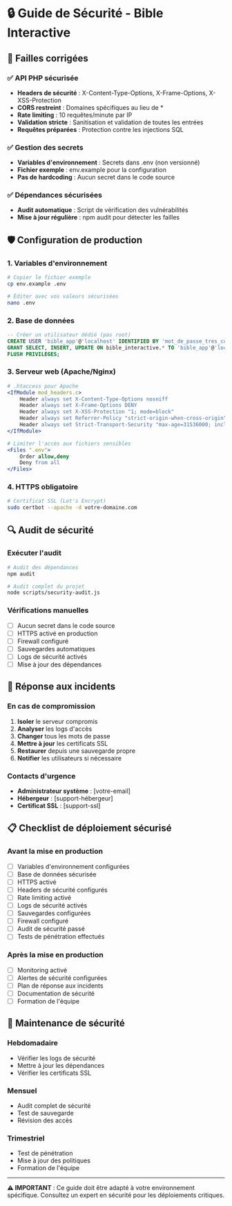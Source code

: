 # 🔒 Guide de Sécurité - Bible Interactive

## 🚨 Failles corrigées

### ✅ API PHP sécurisée
- **Headers de sécurité** : X-Content-Type-Options, X-Frame-Options, X-XSS-Protection
- **CORS restreint** : Domaines spécifiques au lieu de *
- **Rate limiting** : 10 requêtes/minute par IP
- **Validation stricte** : Sanitisation et validation de toutes les entrées
- **Requêtes préparées** : Protection contre les injections SQL

### ✅ Gestion des secrets
- **Variables d'environnement** : Secrets dans .env (non versionné)
- **Fichier exemple** : env.example pour la configuration
- **Pas de hardcoding** : Aucun secret dans le code source

### ✅ Dépendances sécurisées
- **Audit automatique** : Script de vérification des vulnérabilités
- **Mise à jour régulière** : npm audit pour détecter les failles

## 🛡️ Configuration de production

### 1. Variables d'environnement
```bash
# Copier le fichier exemple
cp env.example .env

# Éditer avec vos valeurs sécurisées
nano .env
```

### 2. Base de données
```sql
-- Créer un utilisateur dédié (pas root)
CREATE USER 'bible_app'@'localhost' IDENTIFIED BY 'mot_de_passe_tres_complexe';
GRANT SELECT, INSERT, UPDATE ON bible_interactive.* TO 'bible_app'@'localhost';
FLUSH PRIVILEGES;
```

### 3. Serveur web (Apache/Nginx)
```apache
# .htaccess pour Apache
<IfModule mod_headers.c>
    Header always set X-Content-Type-Options nosniff
    Header always set X-Frame-Options DENY
    Header always set X-XSS-Protection "1; mode=block"
    Header always set Referrer-Policy "strict-origin-when-cross-origin"
    Header always set Strict-Transport-Security "max-age=31536000; includeSubDomains"
</IfModule>

# Limiter l'accès aux fichiers sensibles
<Files ".env">
    Order allow,deny
    Deny from all
</Files>
```

### 4. HTTPS obligatoire
```bash
# Certificat SSL (Let's Encrypt)
sudo certbot --apache -d votre-domaine.com
```

## 🔍 Audit de sécurité

### Exécuter l'audit
```bash
# Audit des dépendances
npm audit

# Audit complet du projet
node scripts/security-audit.js
```

### Vérifications manuelles
- [ ] Aucun secret dans le code source
- [ ] HTTPS activé en production
- [ ] Firewall configuré
- [ ] Sauvegardes automatiques
- [ ] Logs de sécurité activés
- [ ] Mise à jour des dépendances

## 🚨 Réponse aux incidents

### En cas de compromission
1. **Isoler** le serveur compromis
2. **Analyser** les logs d'accès
3. **Changer** tous les mots de passe
4. **Mettre à jour** les certificats SSL
5. **Restaurer** depuis une sauvegarde propre
6. **Notifier** les utilisateurs si nécessaire

### Contacts d'urgence
- **Administrateur système** : [votre-email]
- **Hébergeur** : [support-hébergeur]
- **Certificat SSL** : [support-ssl]

## 📋 Checklist de déploiement sécurisé

### Avant la mise en production
- [ ] Variables d'environnement configurées
- [ ] Base de données sécurisée
- [ ] HTTPS activé
- [ ] Headers de sécurité configurés
- [ ] Rate limiting activé
- [ ] Logs de sécurité activés
- [ ] Sauvegardes configurées
- [ ] Firewall configuré
- [ ] Audit de sécurité passé
- [ ] Tests de pénétration effectués

### Après la mise en production
- [ ] Monitoring activé
- [ ] Alertes de sécurité configurées
- [ ] Plan de réponse aux incidents
- [ ] Documentation de sécurité
- [ ] Formation de l'équipe

## 🔄 Maintenance de sécurité

### Hebdomadaire
- Vérifier les logs de sécurité
- Mettre à jour les dépendances
- Vérifier les certificats SSL

### Mensuel
- Audit complet de sécurité
- Test de sauvegarde
- Révision des accès

### Trimestriel
- Test de pénétration
- Mise à jour des politiques
- Formation de l'équipe

---

**⚠️ IMPORTANT** : Ce guide doit être adapté à votre environnement spécifique. Consultez un expert en sécurité pour les déploiements critiques.
